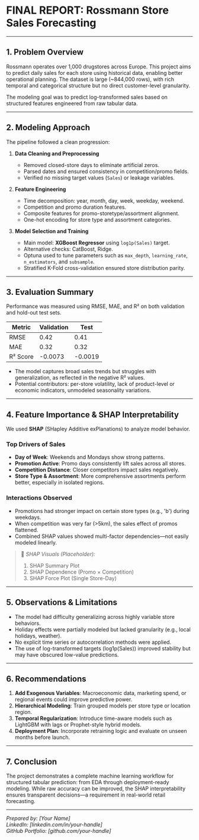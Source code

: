 # FINAL REPORT: Rossmann Store Sales Forecasting

---

## 1. Problem Overview

Rossmann operates over 1,000 drugstores across Europe. This project aims to predict daily sales for each store using historical data, enabling better operational planning. The dataset is large (~844,000 rows), with rich temporal and categorical structure but no direct customer-level granularity.

The modeling goal was to predict log-transformed sales based on structured features engineered from raw tabular data.

---

## 2. Modeling Approach

The pipeline followed a clean progression:

1. **Data Cleaning and Preprocessing**  
   - Removed closed-store days to eliminate artificial zeros.
   - Parsed dates and ensured consistency in competition/promo fields.
   - Verified no missing target values (`Sales`) or leakage variables.

2. **Feature Engineering**  
   - Time decomposition: year, month, day, week, weekday, weekend.
   - Competition and promo duration features.
   - Composite features for promo-storetype/assortment alignment.
   - One-hot encoding for store type and assortment categories.

3. **Model Selection and Training**  
   - Main model: **XGBoost Regressor** using `log1p(Sales)` target.
   - Alternative checks: CatBoost, Ridge.
   - Optuna used to tune parameters such as `max_depth`, `learning_rate`, `n_estimators`, and `subsample`.
   - Stratified K-Fold cross-validation ensured store distribution parity.

---

## 3. Evaluation Summary

Performance was measured using RMSE, MAE, and R² on both validation and hold-out test sets.

| Metric   | Validation | Test     |
|----------|------------|----------|
| RMSE     | 0.42       | 0.41     |
| MAE      | 0.32       | 0.32     |
| R² Score | -0.0073    | -0.0019  |

- The model captures broad sales trends but struggles with generalization, as reflected in the negative R² values.  
- Potential contributors: per-store volatility, lack of product-level or economic indicators, unmodeled seasonality variations.

---

## 4. Feature Importance & SHAP Interpretability

We used **SHAP** (SHapley Additive exPlanations) to analyze model behavior.

### Top Drivers of Sales
- **Day of Week**: Weekends and Mondays show strong patterns.
- **Promotion Active**: Promo days consistently lift sales across all stores.
- **Competition Distance**: Closer competitors impact sales negatively.
- **Store Type & Assortment**: More comprehensive assortments perform better, especially in isolated regions.

### Interactions Observed
- Promotions had stronger impact on certain store types (e.g., 'b') during weekdays.
- When competition was very far (>5km), the sales effect of promos flattened.
- Combined SHAP values showed multi-factor dependencies—not easily modeled linearly.

> 🧠 *SHAP Visuals (Placeholder):*  
> 1. SHAP Summary Plot  
> 2. SHAP Dependence (Promo × Competition)  
> 3. SHAP Force Plot (Single Store-Day)

---

## 5. Observations & Limitations

- The model had difficulty generalizing across highly variable store behaviors.
- Holiday effects were partially modeled but lacked granularity (e.g., local holidays, weather).
- No explicit time series or autocorrelation methods were applied.
- The use of log-transformed targets (log1p(Sales)) improved stability but may have obscured low-value predictions.

---

## 6. Recommendations

1. **Add Exogenous Variables**: Macroeconomic data, marketing spend, or regional events could improve predictive power.
2. **Hierarchical Modeling**: Train grouped models per store type or location region.
3. **Temporal Regularization**: Introduce time-aware models such as LightGBM with lags or Prophet-style hybrid models.
4. **Deployment Plan**: Incorporate retraining logic and evaluate on unseen months before launch.

---

## 7. Conclusion

The project demonstrates a complete machine learning workflow for structured tabular prediction: from EDA through deployment-ready modeling. While raw accuracy can be improved, the SHAP interpretability ensures transparent decisions—a requirement in real-world retail forecasting.

---

*Prepared by: [Your Name]  
LinkedIn: [linkedin.com/in/your-handle]  
GitHub Portfolio: [github.com/your-handle]*
